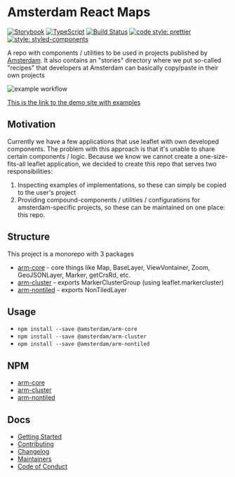 # Amsterdam React Maps
[![Storybook](https://github.com/storybooks/brand/blob/master/badge/badge-storybook.svg)](https://github.com/storybooks/storybook)
[![TypeScript](https://badges.frapsoft.com/typescript/version/typescript-next.svg?v=101)](https://github.com/ellerbrock/typescript-badges/)
[![Build Status](https://travis-ci.org/Amsterdam/amsterdam-react-maps.svg?branch=master)](https://travis-ci.org/Amsterdam/amsterdam-react-maps)
[![code style: prettier](https://img.shields.io/badge/code_style-prettier-ff69b4.svg?style=flat-square)](https://github.com/prettier/prettier)
[![style: styled-components](https://img.shields.io/badge/style-%F0%9F%92%85%20styled--components-orange.svg?colorB=daa357&colorA=db748e)](https://github.com/styled-components/styled-components)

A repo with components / utilities to be used in projects published by [Amsterdam](https://github.com/Amsterdam).
It also contains an "stories" directory where we put so-called "recipes" that developers at Amsterdam can basically copy/paste in their own projects

![example workflow](https://github.com/github/amsterdam/amsterdam-react-maps/actions/workflows/ci.yml/badge.svg)

[This is the link to the demo site with examples](https://amsterdam.github.io/amsterdam-react-maps)

## Motivation

Currently we have a few applications that use leaflet with own developed components. The problem with this approach is that it's unable to share certain components / logic.
Because we know we cannot create a one-size-fits-all leaflet application, we decided to create this repo that serves two responsibilities:

1. Inspecting examples of implementations, so these can simply be copied to the user's project
2. Providing compound-components / utilities / configurations for amsterdam-specific projects, so these can be maintained on one place: this repo.

## Structure

This project is a monorepo with 3 packages

- [arm-core](packages/arm-core) - core things like Map, BaseLayer, ViewVontainer, Zoom, GeoJSONLayer, Marker, getCrsRd, etc.
- [arm-cluster](packages/arm-cluster) - exports MarkerClusterGroup (using leaflet.markercluster)
- [arm-nontiled](packages/arm-nontiled) - exports NonTiledLayer 


## Usage

- `npm install --save @amsterdam/arm-core`
- `npm install --save @amsterdam/arm-cluster`
- `npm install --save @amsterdam/arm-nontiled`

## NPM

- [arm-core](https://www.npmjs.com/package/@amsterdam/arm-core)
- [arm-cluster](https://www.npmjs.com/package/@amsterdam/arm-cluster)
- [arm-nontiled](https://www.npmjs.com/package/@amsterdam/arm-nontiled)

## Docs

- [Getting Started](https://github.com/Amsterdam/amsterdam-react-maps/tree/master/docs/GETTING_STARTED.md)
- [Contributing](https://github.com/Amsterdam/amsterdam-react-maps/tree/master/docs/CONTRIBUTING.md)
- [Changelog](https://github.com/Amsterdam/amsterdam-react-maps/tree/master/CHANGELOG.md)
- [Maintainers](https://github.com/Amsterdam/amsterdam-react-maps/tree/master/docs/MAINTAINERS.md)
- [Code of Conduct](https://github.com/Amsterdam/amsterdam-react-maps/tree/master/docs/CODE_OF_CONDUCT.md)
